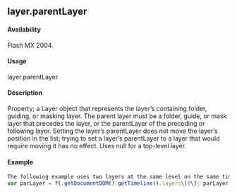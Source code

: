 ## layer.parentLayer

#### Availability

Flash MX 2004.

#### Usage

layer.parentLayer

#### Description

Property; a Layer object that represents the layer’s containing folder, guiding, or masking layer. The parent layer must be a folder, guide, or mask layer that precedes the layer, or the parentLayer of the preceding or following layer. Setting the layer’s parentLayer does not move the layer’s position in the list; trying to set a layer’s parentLayer to a layer that would require moving it has no effect. Uses null for a top-level layer.

#### Example

```javascript
The following example uses two layers at the same level on the same timeline. The first layer (layers\[0\]) is converted into a folder and then set as the parent folder of the second layer (layers\[1\]). This action moves the second layer inside the first layer.
var parLayer = fl.getDocumentDOM().getTimeline().layers\[0\]; parLayer.layerType = "folder"; fl.getDocumentDOM().getTimeline().layers\[1\].parentLayer = parLayer;

```